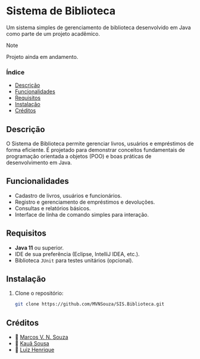 # Sistema de Biblioteca

Um sistema simples de gerenciamento de biblioteca desenvolvido em Java como parte de um projeto acadêmico.  
> [!NOTE]  
> Projeto ainda em andamento.
### Índice
- [Descrição](#descrição)
- [Funcionalidades](#funcionalidades)
- [Requisitos](#requisitos)
- [Instalação](#instalação)
- [Créditos](#créditos)

## Descrição

O Sistema de Biblioteca permite gerenciar livros, usuários e empréstimos de forma eficiente. É projetado para demonstrar conceitos fundamentais de programação orientada a objetos (POO) e boas práticas de desenvolvimento em Java.

## Funcionalidades

- Cadastro de livros, usuários e funcionários.
- Registro e gerenciamento de empréstimos e devoluções.
- Consultas e relatórios básicos.
- Interface de linha de comando simples para interação.

## Requisitos

- **Java 11** ou superior.
- IDE de sua preferência (Eclipse, IntelliJ IDEA, etc.).
- Biblioteca `JUnit` para testes unitários (opcional).

## Instalação

1. Clone o repositório:
   ```bash
   git clone https://github.com/MVNSouza/SIS.Biblioteca.git

## Créditos

- 👤 [Marcos V. N. Souza](https://github.com/MVNSouza)
- 👤 [Kauã Sousa](https://github.com/K-thun)
- 👤 [Luiz Henrique](https://github.com/l-Luiz-Henrique-l)
